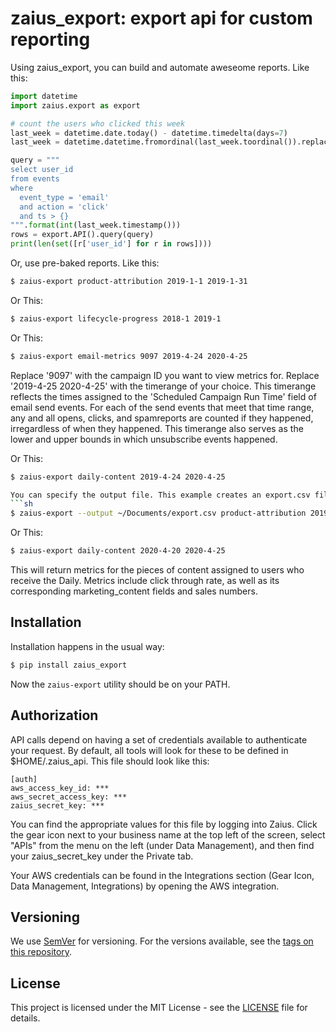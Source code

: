 zaius\_export: export api for custom reporting
=============================================

Using zaius\_export, you can build and automate aweseome reports.
Like this:
```python
import datetime
import zaius.export as export

# count the users who clicked this week
last_week = datetime.date.today() - datetime.timedelta(days=7)
last_week = datetime.datetime.fromordinal(last_week.toordinal()).replace(tzinfo=datetime.timezone.utc)

query = """
select user_id
from events
where
  event_type = 'email'
  and action = 'click'
  and ts > {}
""".format(int(last_week.timestamp()))
rows = export.API().query(query)
print(len(set([r['user_id'] for r in rows])))
```

Or, use pre-baked reports. Like this:
```sh
$ zaius-export product-attribution 2019-1-1 2019-1-31
```

Or This:
```sh
$ zaius-export lifecycle-progress 2018-1 2019-1
```
Or This:
```sh
$ zaius-export email-metrics 9097 2019-4-24 2020-4-25
```
Replace '9097' with the campaign ID you want to view metrics for. 
Replace '2019-4-25 2020-4-25' with the timerange of your choice. This timerange reflects the times assigned to the 'Scheduled Campaign Run Time' field of email send events. For each of the send events that meet that time range, any and all opens, clicks, and spamreports are counted if they happened, irregardless of when they happened.
This timerange also serves as the lower and upper bounds in which unsubscribe events happened.

Or This:
```sh
$ zaius-export daily-content 2019-4-24 2020-4-25

You can specify the output file. This example creates an export.csv file in the Documents directory:
```sh
$ zaius-export --output ~/Documents/export.csv product-attribution 2019-1-1 2019-1-31
```
Or This:
```sh
$ zaius-export daily-content 2020-4-20 2020-4-25
```
This will return metrics for the pieces of content assigned to users who receive the Daily. Metrics include click through rate, as well as its corresponding marketing_content fields and sales numbers.


## Installation

Installation happens in the usual way:

```sh
$ pip install zaius_export
```

Now the `zaius-export` utility should be on your PATH.

## Authorization

API calls depend on having a set of credentials available to authenticate your request. By
default, all tools will look for these to be defined in $HOME/.zaius\_api. This file
should look like this:
``` {.sourceCode .ini}
[auth]
aws_access_key_id: ***
aws_secret_access_key: ***
zaius_secret_key: ***
```

You can find the appropriate values for this file by logging into Zaius. Click the gear icon
next to your business name at the top left of the screen, select "APIs" from the menu on the
left (under Data Management), and then find your zaius\_secret\_key under the Private tab.

Your AWS credentials can be found in the Integrations section (Gear Icon, Data Management,
Integrations) by opening the AWS integration.

## Versioning

We use [SemVer](http://semver.org/) for versioning. For the versions available, see the [tags on this repository](https://github.com/ZaiusInc/zaius-magento-2/tags). 


## License

This project is licensed under the MIT License - see the [LICENSE](LICENSE) file for details.

